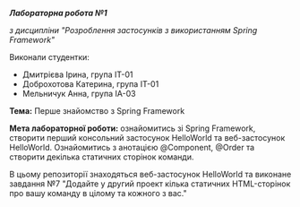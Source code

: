 **_Лабораторна робота №1_**

_з дисципліни "Розроблення застосунків з використанням Spring Framework"_

Виконали студентки:

- Дмитрієва Ірина, група ІТ-01
- Доброхотова Катерина, група ІТ-01
- Мельничук Анна, група ІА-03

**Тема:**
Перше знайомство з Spring Framework

**Мета лабораторної роботи:** 
ознайомитись зі Spring Framework, створити перший консольний застосунок HelloWorld та веб-застосунок HelloWorld. Ознайомитись з анотацією @Component, @Order та створити декілька статичних сторінок команди.

В цьому репозиторії знаходяться веб-застосунок HelloWorld та виконане завдання №7 "Додайте у другий проект кілька статичних HTML-сторінок про вашу команду в цілому та кожного з вас."
